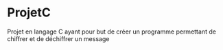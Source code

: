 # ProjetC

Projet en langage C ayant pour but de créer un programme permettant de chiffrer et de déchiffrer un message
